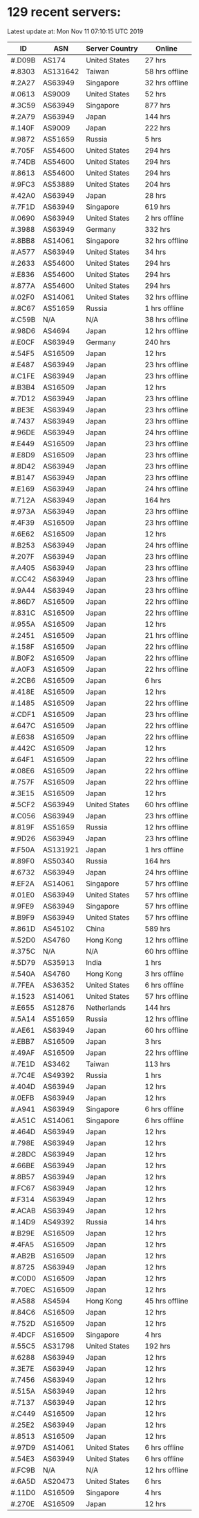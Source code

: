# 129 recent servers:

Latest update at: Mon Nov 11 07:10:15 UTC 2019

| ID | ASN | Server Country | Online |
| -- | --- | -------------- | ------ |
| #.D09B | AS174 | United States | 27 hrs |
| #.8303 | AS131642 | Taiwan | 58 hrs offline |
| #.2A27 | AS63949 | Singapore | 32 hrs offline |
| #.0613 | AS9009 | United States | 52 hrs |
| #.3C59 | AS63949 | Singapore | 877 hrs |
| #.2A79 | AS63949 | Japan | 144 hrs |
| #.140F | AS9009 | Japan | 222 hrs |
| #.9872 | AS51659 | Russia | 5 hrs |
| #.705F | AS54600 | United States | 294 hrs |
| #.74DB | AS54600 | United States | 294 hrs |
| #.8613 | AS54600 | United States | 294 hrs |
| #.9FC3 | AS53889 | United States | 204 hrs |
| #.42A0 | AS63949 | Japan | 28 hrs |
| #.7F1D | AS63949 | Singapore | 619 hrs |
| #.0690 | AS63949 | United States | 2 hrs offline |
| #.3988 | AS63949 | Germany | 332 hrs |
| #.8BB8 | AS14061 | Singapore | 32 hrs offline |
| #.A577 | AS63949 | United States | 34 hrs |
| #.2633 | AS54600 | United States | 294 hrs |
| #.E836 | AS54600 | United States | 294 hrs |
| #.877A | AS54600 | United States | 294 hrs |
| #.02F0 | AS14061 | United States | 32 hrs offline |
| #.8C67 | AS51659 | Russia | 1 hrs offline |
| #.C59B | N/A | N/A | 38 hrs offline |
| #.98D6 | AS4694 | Japan | 12 hrs offline |
| #.E0CF | AS63949 | Germany | 240 hrs |
| #.54F5 | AS16509 | Japan | 12 hrs |
| #.E487 | AS63949 | Japan | 23 hrs offline |
| #.C1FE | AS63949 | Japan | 23 hrs offline |
| #.B3B4 | AS16509 | Japan | 12 hrs |
| #.7D12 | AS63949 | Japan | 23 hrs offline |
| #.BE3E | AS63949 | Japan | 23 hrs offline |
| #.7437 | AS63949 | Japan | 23 hrs offline |
| #.96DE | AS63949 | Japan | 24 hrs offline |
| #.E449 | AS16509 | Japan | 23 hrs offline |
| #.E8D9 | AS16509 | Japan | 23 hrs offline |
| #.8D42 | AS63949 | Japan | 23 hrs offline |
| #.B147 | AS63949 | Japan | 23 hrs offline |
| #.E169 | AS63949 | Japan | 24 hrs offline |
| #.712A | AS63949 | Japan | 164 hrs |
| #.973A | AS63949 | Japan | 23 hrs offline |
| #.4F39 | AS16509 | Japan | 23 hrs offline |
| #.6E62 | AS16509 | Japan | 12 hrs |
| #.B253 | AS63949 | Japan | 24 hrs offline |
| #.207F | AS63949 | Japan | 23 hrs offline |
| #.A405 | AS63949 | Japan | 23 hrs offline |
| #.CC42 | AS63949 | Japan | 23 hrs offline |
| #.9A44 | AS63949 | Japan | 23 hrs offline |
| #.86D7 | AS16509 | Japan | 22 hrs offline |
| #.831C | AS16509 | Japan | 22 hrs offline |
| #.955A | AS16509 | Japan | 12 hrs |
| #.2451 | AS16509 | Japan | 21 hrs offline |
| #.158F | AS16509 | Japan | 22 hrs offline |
| #.B0F2 | AS16509 | Japan | 22 hrs offline |
| #.A0F3 | AS16509 | Japan | 22 hrs offline |
| #.2CB6 | AS16509 | Japan | 6 hrs |
| #.418E | AS16509 | Japan | 12 hrs |
| #.1485 | AS16509 | Japan | 22 hrs offline |
| #.CDF1 | AS16509 | Japan | 23 hrs offline |
| #.647C | AS16509 | Japan | 22 hrs offline |
| #.E638 | AS16509 | Japan | 22 hrs offline |
| #.442C | AS16509 | Japan | 12 hrs |
| #.64F1 | AS16509 | Japan | 22 hrs offline |
| #.08E6 | AS16509 | Japan | 22 hrs offline |
| #.757F | AS16509 | Japan | 22 hrs offline |
| #.3E15 | AS16509 | Japan | 12 hrs |
| #.5CF2 | AS63949 | United States | 60 hrs offline |
| #.C056 | AS63949 | Japan | 23 hrs offline |
| #.819F | AS51659 | Russia | 12 hrs offline |
| #.9D26 | AS63949 | Japan | 23 hrs offline |
| #.F50A | AS131921 | Japan | 1 hrs offline |
| #.89F0 | AS50340 | Russia | 164 hrs |
| #.6732 | AS63949 | Japan | 24 hrs offline |
| #.EF2A | AS14061 | Singapore | 57 hrs offline |
| #.01E0 | AS63949 | United States | 57 hrs offline |
| #.9FE9 | AS63949 | Singapore | 57 hrs offline |
| #.B9F9 | AS63949 | United States | 57 hrs offline |
| #.861D | AS45102 | China | 589 hrs |
| #.52D0 | AS4760 | Hong Kong | 12 hrs offline |
| #.375C | N/A | N/A | 60 hrs offline |
| #.5D79 | AS35913 | India | 1 hrs |
| #.540A | AS4760 | Hong Kong | 3 hrs offline |
| #.7FEA | AS36352 | United States | 6 hrs offline |
| #.1523 | AS14061 | United States | 57 hrs offline |
| #.E655 | AS12876 | Netherlands | 144 hrs |
| #.5A14 | AS51659 | Russia | 12 hrs offline |
| #.AE61 | AS63949 | Japan | 60 hrs offline |
| #.EBB7 | AS16509 | Japan | 3 hrs |
| #.49AF | AS16509 | Japan | 22 hrs offline |
| #.7E1D | AS3462 | Taiwan | 113 hrs |
| #.7C4E | AS49392 | Russia | 1 hrs |
| #.404D | AS63949 | Japan | 12 hrs |
| #.0EFB | AS63949 | Japan | 12 hrs |
| #.A941 | AS63949 | Singapore | 6 hrs offline |
| #.A51C | AS14061 | Singapore | 6 hrs offline |
| #.464D | AS63949 | Japan | 12 hrs |
| #.798E | AS63949 | Japan | 12 hrs |
| #.28DC | AS63949 | Japan | 12 hrs |
| #.66BE | AS63949 | Japan | 12 hrs |
| #.8B57 | AS63949 | Japan | 12 hrs |
| #.FC67 | AS63949 | Japan | 12 hrs |
| #.F314 | AS63949 | Japan | 12 hrs |
| #.ACAB | AS63949 | Japan | 12 hrs |
| #.14D9 | AS49392 | Russia | 14 hrs |
| #.B29E | AS16509 | Japan | 12 hrs |
| #.4FA5 | AS16509 | Japan | 12 hrs |
| #.AB2B | AS16509 | Japan | 12 hrs |
| #.8725 | AS63949 | Japan | 12 hrs |
| #.C0D0 | AS16509 | Japan | 12 hrs |
| #.70EC | AS16509 | Japan | 12 hrs |
| #.A588 | AS4594 | Hong Kong | 45 hrs offline |
| #.84C6 | AS16509 | Japan | 12 hrs |
| #.752D | AS16509 | Japan | 12 hrs |
| #.4DCF | AS16509 | Singapore | 4 hrs |
| #.55C5 | AS31798 | United States | 192 hrs |
| #.6288 | AS63949 | Japan | 12 hrs |
| #.3E7E | AS63949 | Japan | 12 hrs |
| #.7456 | AS63949 | Japan | 12 hrs |
| #.515A | AS63949 | Japan | 12 hrs |
| #.7137 | AS63949 | Japan | 12 hrs |
| #.C449 | AS16509 | Japan | 12 hrs |
| #.25E2 | AS63949 | Japan | 12 hrs |
| #.8513 | AS16509 | Japan | 12 hrs |
| #.97D9 | AS14061 | United States | 6 hrs offline |
| #.54E3 | AS63949 | United States | 6 hrs offline |
| #.FC9B | N/A | N/A | 12 hrs offline |
| #.6A5D | AS20473 | United States | 6 hrs |
| #.11D0 | AS16509 | Singapore | 4 hrs |
| #.270E | AS16509 | Japan | 12 hrs |

